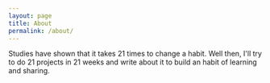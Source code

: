 ```yaml
---
layout: page
title: About
permalink: /about/
---
```


Studies have shown that it takes 21 times to change a habit. 
Well then, I'll try to do 21 projects in 21 weeks and write about it to build an habit of learning and sharing.


